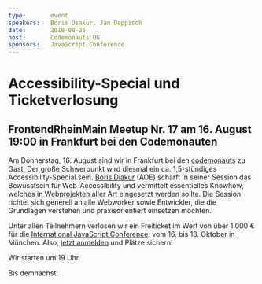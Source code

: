 ```yaml
---
type:       event
speakers:   Boris Diakur, Jan Deppisch
date:       2018-08-26
host:       Codemonauts UG
sponsors:   JavaScript Conference
---
```


# Accessibility-Special und Ticketverlosung
## FrontendRheinMain Meetup Nr. 17 am 16. August 19:00 in Frankfurt bei den Codemonauten

Am Donnerstag, 16. August sind wir in Frankfurt bei den [codemonauts] zu Gast. Der große Schwerpunkt wird diesmal ein ca. 
1,5-stündiges Accessibility-Special sein. [Boris Diakur] (AOE) schärft in seiner Session das Bewusstsein für 
Web-Accessibility und vermittelt essentielles Knowhow, welches in Webprojekten aller Art eingesetzt werden sollte. 
Die Session richtet sich generell an alle Webworker sowie Entwickler, die die Grundlagen verstehen und praxisorientiert 
einsetzen möchten.

Unter allen Teilnehmern verlosen wir ein Freiticket im Wert von über 1.000 € für die 
[International JavaScript Conference].
vom 16. bis 18. Oktober in München. Also, [jetzt anmelden] und Plätze sichern!

Wir starten um 19 Uhr.

Bis demnächst!


[codemonauts]: ../hosts/codemonauts-ug.md "codemonauts UG"
[Boris Diakur]: ../speakers/boris-diakur.md "Boris Diakur (AOE)"
[jetzt anmelden]: https://www.meetup.com/de-DE/frontend_rm/events/253415153/ "Anmeldung via Meetup"
[International JavaScript Conference]: https://javascript-conference.com/ "ICS — International JavaScript Conference"
